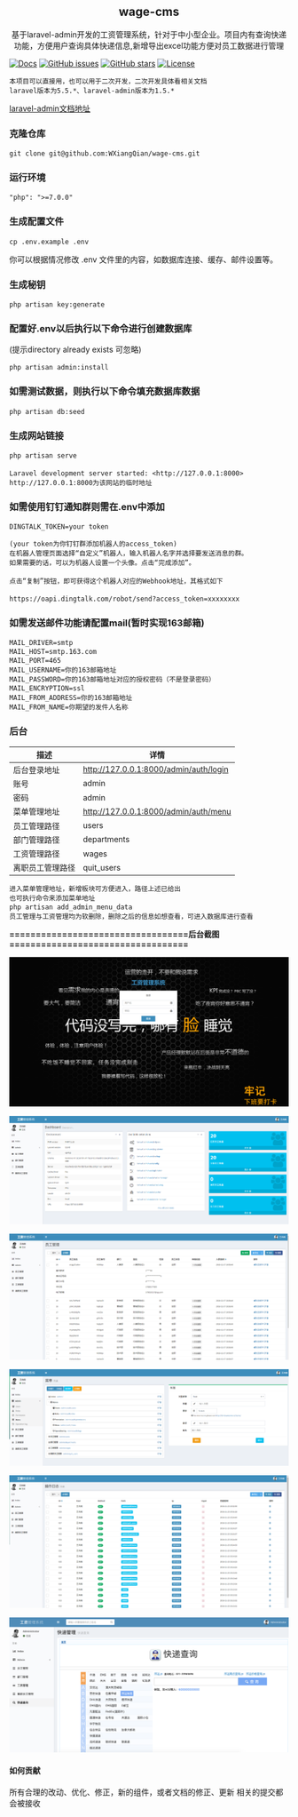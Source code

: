 <h2 align="center">
 wage-cms
</h2>
<p align="center">
基于laravel-admin开发的工资管理系统，针对于中小型企业。项目内有查询快递功能，方便用户查询具体快递信息,新增导出excel功能方便对员工数据进行管理
</p>


[![Docs](https://github.com/ly525/luban-h5/workflows/docs/badge.svg)](https://github.com/WXiangQian/laravel-api/wiki/目录结构)
[![GitHub issues](https://img.shields.io/github/issues/WXiangQian/wage-cms)](https://github.com/WXiangQian/wage-cms/issues)
[![GitHub stars](https://img.shields.io/github/stars/WXiangQian/wage-cms.svg?style=social&label=Star&maxAge=2592000)](https://github.com/WXiangQian/wage-cms/stargazers/)
[![License](https://poser.pugx.org/laravel/framework/license.svg)](https://packagist.org/packages/laravel/framework)

```
本项目可以直接用，也可以用于二次开发，二次开发具体看相关文档
laravel版本为5.5.*、laravel-admin版本为1.5.*
```
[laravel-admin文档地址](https://laravel-admin.org/docs/zh)
### 克隆仓库
```
git clone git@github.com:WXiangQian/wage-cms.git
```

### 运行环境
```
"php": ">=7.0.0"
```

### 生成配置文件
```
cp .env.example .env
```
你可以根据情况修改 .env 文件里的内容，如数据库连接、缓存、邮件设置等。

### 生成秘钥
```
php artisan key:generate
```

### 配置好.env以后执行以下命令进行创建数据库
(提示directory already exists 可忽略)

```
php artisan admin:install
```

### 如需测试数据，则执行以下命令填充数据库数据

```
php artisan db:seed
```

### 生成网站链接
```
php artisan serve

Laravel development server started: <http://127.0.0.1:8000>
http://127.0.0.1:8000为该网站的临时地址
```

### 如需使用钉钉通知群则需在.env中添加
```
DINGTALK_TOKEN=your token
```
```
(your token为你钉钉群添加机器人的access_token)
在机器人管理页面选择“自定义”机器人，输入机器人名字并选择要发送消息的群。
如果需要的话，可以为机器人设置一个头像。点击“完成添加”。

点击“复制”按钮，即可获得这个机器人对应的Webhook地址，其格式如下

https://oapi.dingtalk.com/robot/send?access_token=xxxxxxxx
```

### 如需发送邮件功能请配置mail(暂时实现163邮箱)
```
MAIL_DRIVER=smtp
MAIL_HOST=smtp.163.com
MAIL_PORT=465
MAIL_USERNAME=你的163邮箱地址
MAIL_PASSWORD=你的163邮箱地址对应的授权密码（不是登录密码）
MAIL_ENCRYPTION=ssl
MAIL_FROM_ADDRESS=你的163邮箱地址
MAIL_FROM_NAME=你期望的发件人名称
```

### 后台

描述 | 详情
--- |---
后台登录地址 | http://127.0.0.1:8000/admin/auth/login
账号 | admin
密码 | admin
菜单管理地址 | http://127.0.0.1:8000/admin/auth/menu
员工管理路径 | users
部门管理路径 | departments
工资管理路径 | wages
离职员工管理路径 | quit_users

```
进入菜单管理地址，新增板块可方便进入，路径上述已给出
也可执行命令来添加菜单地址
php artisan add_admin_menu_data
员工管理与工资管理均为软删除，删除之后的信息如想查看，可进入数据库进行查看
```
**==================================后台截图==================================**

![image](./demo/login.png)

![image](./demo/index.png)

![image](./demo/users.png)

![image](./demo/menu.png)

![image](./demo/logs.png)

![image](./demo/express.png)

#### 如何贡献
所有合理的改动、优化、修正，新的组件，或者文档的修正、更新 相关的提交都会被接收